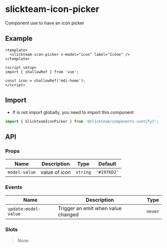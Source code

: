 # slickteam-icon-picker

Component use to have an icon picker

## Example

```vue
<template>
  <slickteam-icon-picker v-model="icon" label="Icône" />
</template>

<script setup>
import { shallowRef } from 'vue';

const icon = shallowRef('mdi-home');
</script>
```

## Import

- If is not import globally, you need to import this component

```js
import { SlickteamIconPicker } from '@slickteam/components-vuetify3';
```

## API

### Props

| Name          | Description   | Type     | Default     |
| ------------- | ------------- | -------- | ----------- |
| `model-value` | value of icon | `string` | `'#1976D2'` |

### Events

| Name                 | Description                        | Type    |
| -------------------- | ---------------------------------- | ------- |
| `update:model-value` | Trigger an emit when value changed | `never` |

### Slots

> None
